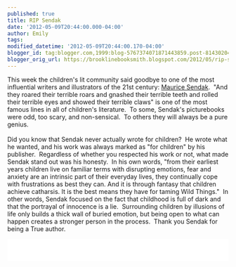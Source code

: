 ```yaml
---
published: true
title: RIP Sendak
date: '2012-05-09T20:44:00.000-04:00'
author: Emily
tags: 
modified_datetime: '2012-05-09T20:44:00.170-04:00'
blogger_id: tag:blogger.com,1999:blog-5767374071871443859.post-8143020496799902836
blogger_orig_url: https://brooklinebooksmith.blogspot.com/2012/05/rip-sendak.html
---
```


This week the children's lit community said goodbye to one of the most influential writers and illustrators of the 21st century: <a href="https://www.nytimes.com/2012/05/09/books/maurice-sendak-childrens-author-dies-at-83.html">Maurice Sendak</a>.&nbsp; "And they roared their terrible roars and gnashed their terrible teeth and rolled their terrible eyes and showed their terrible claws"&nbsp;is one of the most famous lines in all of&nbsp;children's literature.&nbsp; To some, Sendak's picturebooks were odd, too scary, and non-sensical.&nbsp; To others they will always be a pure genius.<br /><br />Did you know that Sendak never actually wrote for children?&nbsp; He wrote what he wanted, and his work was always marked as "for children" by his publisher.&nbsp; Regardless of&nbsp;whether you respected his work or not, what made Sendak stand out was his honesty.&nbsp; In his own words, "from their earliest years children live on familiar terms with disrupting emotions, fear and anxiety are an intrinsic part of their everyday lives, they continually cope with frustrations as best they can. And it is through fantasy that children achieve catharsis. It is the best means they have for taming Wild Things."&nbsp; In other words, Sendak focused on the fact that childhood is full of dark and that the portrayal of innocence is a lie.&nbsp; Surrounding children by illusions of life only builds a thick wall of buried emotion, but being open to what can happen creates a stronger person in the process.&nbsp; Thank you Sendak for being a True author.<br /><div style="background-color: white; border-bottom: medium none; border-left: medium none; border-right: medium none; border-top: medium none; color: black; overflow: hidden; text-align: left; text-decoration: none;">&nbsp;</div><div style="background-color: white; border-bottom: medium none; border-left: medium none; border-right: medium none; border-top: medium none; color: black; overflow: hidden; text-align: left; text-decoration: none;"><br />&nbsp;</div>